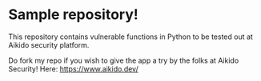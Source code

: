 # Sample repository!

This repository contains vulnerable functions in Python to be tested out at Aikido security platform.

Do fork my repo if you wish to give the app a try by the folks at Aikido Security!
Here: https://www.aikido.dev/
